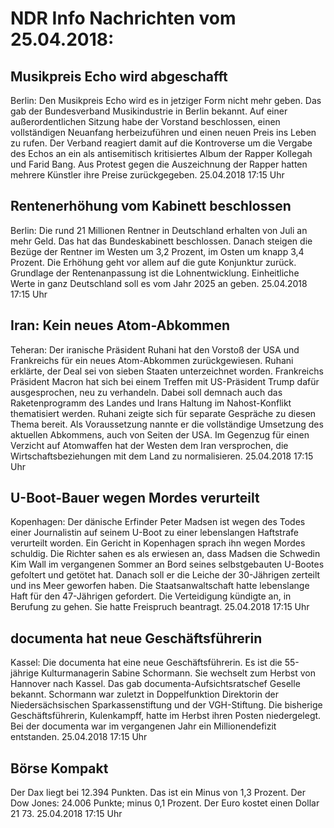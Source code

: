 # NDR Info Nachrichten vom 25.04.2018:


## Musikpreis Echo wird abgeschafft
Berlin: Den Musikpreis Echo wird es in jetziger Form nicht mehr geben. Das gab der Bundesverband Musikindustrie in Berlin bekannt. Auf einer außerordentlichen Sitzung habe der Vorstand beschlossen, einen vollständigen Neuanfang herbeizuführen und einen neuen Preis ins Leben zu rufen. Der Verband reagiert damit auf die Kontroverse um die Vergabe des Echos an ein als antisemitisch kritisiertes Album der Rapper Kollegah und Farid Bang. Aus Protest gegen die Auszeichnung der Rapper hatten mehrere Künstler ihre Preise zurückgegeben. 25.04.2018 17:15 Uhr 

## Rentenerhöhung vom Kabinett beschlossen
Berlin: Die rund 21 Millionen Rentner in Deutschland erhalten von Juli an mehr Geld. Das hat das Bundeskabinett beschlossen. Danach steigen die Bezüge der Rentner im Westen um 3,2 Prozent, im Osten um knapp 3,4 Prozent. Die Erhöhung geht vor allem auf die gute Konjunktur zurück. Grundlage der Rentenanpassung ist die Lohnentwicklung. Einheitliche Werte in ganz Deutschland soll es vom Jahr 2025 an geben. 25.04.2018 17:15 Uhr 

## Iran: Kein neues Atom-Abkommen
Teheran: Der iranische Präsident Ruhani hat den Vorstoß der USA und Frankreichs für ein neues Atom-Abkommen zurückgewiesen. Ruhani erklärte, der Deal sei von sieben Staaten unterzeichnet worden. Frankreichs Präsident Macron hat sich bei einem Treffen mit US-Präsident Trump dafür ausgesprochen, neu zu verhandeln. Dabei soll demnach auch das Raketenprogramm des Landes und Irans Haltung im Nahost-Konflikt thematisiert werden. Ruhani zeigte sich für separate Gespräche zu diesen Thema bereit. Als Voraussetzung nannte er die vollständige Umsetzung des aktuellen Abkommens, auch von Seiten der USA. Im Gegenzug für einen Verzicht auf Atomwaffen hat der Westen dem Iran versprochen, die Wirtschaftsbeziehungen mit dem Land zu normalisieren. 25.04.2018 17:15 Uhr 

## U-Boot-Bauer wegen Mordes verurteilt
Kopenhagen: Der dänische Erfinder Peter Madsen ist wegen des Todes einer Journalistin auf seinem U-Boot zu einer lebenslangen Haftstrafe verurteilt worden. Ein Gericht in Kopenhagen sprach ihn wegen Mordes schuldig. Die Richter sahen es als erwiesen an, dass Madsen die Schwedin Kim Wall im vergangenen Sommer an Bord seines selbstgebauten U-Bootes gefoltert und getötet hat. Danach soll er die Leiche der 30-Jährigen zerteilt und ins Meer geworfen haben. Die Staatsanwaltschaft hatte lebenslange Haft für den 47-Jährigen gefordert. Die Verteidigung kündigte an, in Berufung zu gehen. Sie hatte Freispruch beantragt. 25.04.2018 17:15 Uhr 

## documenta hat neue Geschäftsführerin
Kassel: Die documenta hat eine neue Geschäftsführerin. Es ist die 55-jährige Kulturmanagerin Sabine Schormann. Sie wechselt zum Herbst von Hannover nach Kassel. Das gab documenta-Aufsichtsratschef Geselle bekannt. Schormann war zuletzt in Doppelfunktion Direktorin der Niedersächsischen Sparkassenstiftung und der VGH-Stiftung. Die bisherige Geschäftsführerin, Kulenkampff, hatte im Herbst ihren Posten niedergelegt. Bei der documenta war im vergangenen Jahr ein Millionendefizit entstanden. 25.04.2018 17:15 Uhr 

## Börse Kompakt
Der Dax liegt bei 12.394 Punkten. Das ist ein Minus von 1,3 Prozent. Der Dow Jones: 24.006 Punkte; minus 0,1 Prozent. Der Euro kostet einen Dollar 21 73. 25.04.2018 17:15 Uhr 
